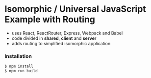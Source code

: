 # Isomorphic / Universal JavaScript Example with Routing
 - uses React, ReactRouter, Express, Webpack and Babel
 - code divided in **shared**, **client** and **server**
 - adds routing to simplified isomorphic application

### Installation

```sh
$ npm install
$ npm run build
```

